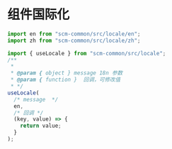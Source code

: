 <!--
 * @Author: huangyuhui
 * @Date: 2020-12-15 13:57:53
 * @LastEditors: huangyuhui
 * @LastEditTime: 2020-12-15 14:02:59
 * @Description:
 * @FilePath: \scm_frontend_common\docs\commonComponent\locale\README.md
-->

# 组件国际化

```js
import en from "scm-common/src/locale/en";
import zh from "scm-common/src/locale/zh";

import { useLocale } from "scm-common/src/locale";
/**
 *
 * @param { object } message 18n 参数
 * @param { function }  回调，可修改值
 * */
useLocale(
  /* message  */
  en,
  /* 回调 */
  (key, value) => {
    return value;
  }
);
```
